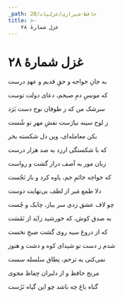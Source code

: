 ```yaml
---
_path: حافظ-شیرازی/غزلیات/28
title: >-
    غزل شمارهٔ ۲۸
---
```

# غزل شمارهٔ ۲۸

<div class="b" id="bn1"><div class="m1"><p>به جانِ خواجه و حقِ قدیم و عهدِ درست</p></div>
<div class="m2"><p>که مونسِ دمِ صبحم، دعای دولت توست</p></div></div>
<div class="b" id="bn2"><div class="m1"><p>سرشک من که ز طوفان نوح دست بَرَد</p></div>
<div class="m2"><p>ز لوح سینه نیارَست نقشِ مهرِ تو شُست</p></div></div>
<div class="b" id="bn3"><div class="m1"><p>بکن معامله‌ای، وین دل شکسته بخر</p></div>
<div class="m2"><p>که با شکستگی ارزد به صد هزار درست</p></div></div>
<div class="b" id="bn4"><div class="m1"><p>زبان مور به آصف دراز گشت و رواست</p></div>
<div class="m2"><p>که خواجه خاتَمِ جم، یاوه کرد و باز نَجُست</p></div></div>
<div class="b" id="bn5"><div class="m1"><p>دلا طمع مَبر از لطف بی‌نهایت دوست</p></div>
<div class="m2"><p>چو لاف عشق زدی سر بباز، چابک و چُست</p></div></div>
<div class="b" id="bn6"><div class="m1"><p>به صدق کوش، که خورشید زایَد از نَفَسَت</p></div>
<div class="m2"><p>که از دروغ سیه روی گشت صبحِ نخست</p></div></div>
<div class="b" id="bn7"><div class="m1"><p>شدم ز دست تو شیدای کوه و دشت و هنوز</p></div>
<div class="m2"><p>نمی‌کنی به ترحم، نِطاق سلسله سست</p></div></div>
<div class="b" id="bn8"><div class="m1"><p>مرنج حافظ و از دلبران حِفاظ مجوی</p></div>
<div class="m2"><p>گناه باغ چه باشد چو این گیاه نَرُست</p></div></div>
